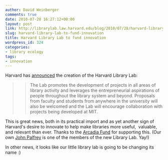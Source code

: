 ```yaml
---
author: David Weinberger
comments: true
date: 2010-07-28 16:27:12+00:00
layout: post
link: http://librarylab.law.harvard.edu/blog/2010/07/28/harvard-library-lab-to-fund-innovation/
slug: harvard-library-lab-to-fund-innovation
title: Harvard Library Lab to fund innovation
wordpress_id: 324
categories:
- library ecology
tags:
- innovation
---
```


Harvard has [announced](http://osc.hul.harvard.edu/liblab) the creation of the Harvard Library Lab:


<blockquote>

> 
> The Lab promotes the development of projects in all areas of library activity and leverages the entrepreneurial aspirations of people throughout the library system and beyond. Proposals from faculty and students from anywhere in the university will also be welcomed and the Lab will encourage collaboration with projects being developed at MIT.
> 
> 
</blockquote>




This is great news, both in its practical import and as yet another sign of Harvard's desire to innovate to help make libraries more useful,  valuable, and relevant than ever. Thanks to the [Arcadia Fund](http://www.arcadiafund.org.uk/content/default.asp) for supporting this. (Our own [John Palfrey](blogs.law.harvard.edu/palfrey/) is one of the members of the new Library Lab. Yay!)




In other news, it looks like our little library lab is going to be changing its name :)

